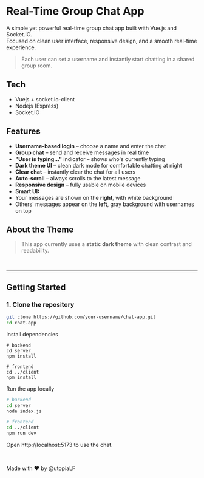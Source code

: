 # Real-Time Group Chat App

A simple yet powerful real-time group chat app built with Vue.js and Socket.IO.  
Focused on clean user interface, responsive design, and a smooth real-time experience.

> Each user can set a username and instantly start chatting in a shared group room.

## Tech
 - Vuejs + socket.io-client
 - Nodejs (Express)
 - Socket.IO

## Features
 - **Username-based login** – choose a name and enter the chat
 - **Group chat** – send and receive messages in real time
 - **"User is typing..."** indicator – shows who's currently typing
 - **Dark theme UI** – clean dark mode for comfortable chatting at night
 - **Clear chat** – instantly clear the chat for all users
 - **Auto-scroll** – always scrolls to the latest message
 - **Responsive design** – fully usable on mobile devices
 - **Smart UI:**
  - Your messages are shown on the **right**, with white background
  - Others' messages appear on the **left**, gray background with usernames on top

## About the Theme
> This app currently uses a **static dark theme** with clean contrast and readability.

<br><hr>

## Getting Started

### 1. Clone the repository

```bash
git clone https://github.com/your-username/chat-app.git
cd chat-app
```
Install dependencies
```
# backend
cd server
npm install

# frontend
cd ../client
npm install
```
Run the app locally
```bash
# backend
cd server
node index.js

# frontend
cd ../client
npm run dev
```
Open http://localhost:5173 to use the chat.

<br>

Made with ❤️ by @utopiaLF
